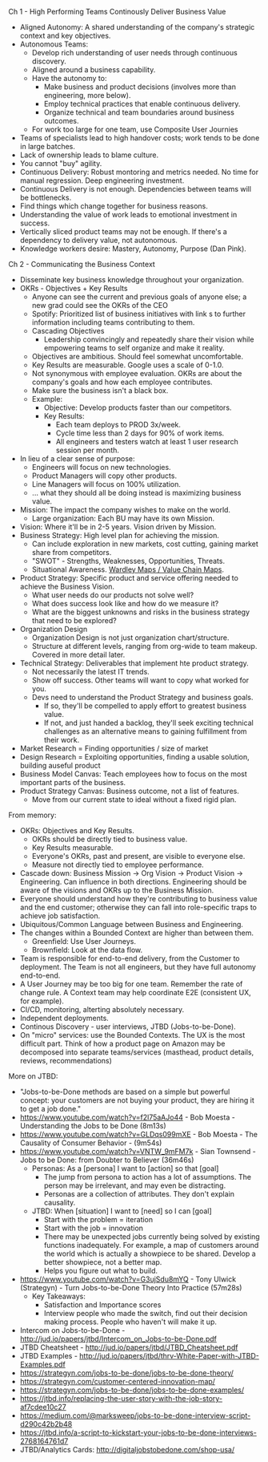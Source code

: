 Ch 1 - High Performing Teams Continously Deliver Business Value

- Aligned Autonomy: A shared understanding of the company's strategic context and key objectives.
- Autonomous Teams:
  - Develop rich understanding of user needs through continuous discovery.
  - Aligned around a business capability.
  - Have the autonomy to:
    - Make business and product decisions (involves more than engineering, more below).
    - Employ technical practices that enable continuous delivery.
    - Organize technical and team boundaries around business outcomes.
  - For work too large for one team, use Composite User Journies
- Teams of specialists lead to high handover costs; work tends to be done in large batches.
- Lack of ownership leads to blame culture.
- You cannot "buy" agility.
- Continuous Delivery: Robust montoring and metrics needed. No time for manual regression. Deep engineering investment.
- Continuous Delivery is not enough. Dependencies between teams will be bottlenecks.
- Find things which change together for business reasons.
- Understanding the value of work leads to emotional investment in success.
- Vertically sliced product teams may not be enough. If there's a dependency to delivery value, not autonomous.
- Knowledge workers desire: Mastery, Autonomy, Purpose (Dan Pink).

Ch 2 - Communicating the Business Context

- Disseminate key business knowledge throughout your organization.
- OKRs - Objectives + Key Results
  - Anyone can see the current and previous goals of anyone else; a new grad could see the OKRs of the CEO
  - Spotify: Prioritized list of business initiatives with link s to further information including teams contributing to them.
  - Cascading Objectives
    - Leadership convincingly and repeatedly share their vision while empowering teams to self organize and make it reality.
  - Objectives are ambitious. Should feel somewhat uncomfortable.
  - Key Results are measurable. Google uses a scale of 0-1.0.
  - Not synonymous with employee evaluation. OKRs are about the company's goals and how each employee contributes.
  - Make sure the business isn't a black box.
  - Example:
    - Objective: Develop products faster than our competitors.
    - Key Results:
      - Each team deploys to PROD 3x/week.
      - Cycle time less than 2 days for 90% of work items.
      - All engineers and testers watch at least 1 user research session per month.
- In lieu of a clear sense of purpose:
  - Engineers will focus on new technologies.
  - Product Managers will copy other products.
  - Line Managers will focus on 100% utilization.
  - ... what they should all be doing instead is maximizing business value.
- Mission: The impact the company wishes to make on the world.
  - Large organization: Each BU may have its own Mission.
- Vision: Where it'll be in 2-5 years. Vision driven by Mission.
- Business Strategy: High level plan for achieving the mission.
  - Can include exploration in new markets, cost cutting, gaining market share from competitors.
  - "SWOT" - Strengths, Weaknesses, Opportunities, Threats.
  - Situational Awareness. [Wardley Maps / Value Chain Maps](https://www.cio.co.uk/it-strategy/introduction-wardley-value-chain-mapping-3604565/).
- Product Strategy: Specific product and service offering needed to achieve the Business Vision.
  - What user needs do our products not solve well?
  - What does success look like and how do we measure it?
  - What are the biggest unknowns and risks in the business strategy that need to be explored?
- Organization Design
  - Organization Design is not just organization chart/structure.
  - Structure at different levels, ranging from org-wide to team makeup. Covered in more detail later.
- Technical Strategy: Deliverables that implement hte product strategy.
  - Not necessarily the latest IT trends.
  - Show off success. Other teams will want to copy what worked for you.
  - Devs need to understand the Product Strategy and business goals.
    - If so, they'll be compelled to apply effort to greatest business value.
    - If not, and just handed a backlog, they'll seek exciting technical challenges as an alternative means to gaining fulfillment from their work.
- Market Research = Finding opportunities / size of market
- Design Research = Exploiting opportunities, finding a usable solution, building  auseful product
- Business Model Canvas: Teach employees how to focus on the most important parts of the business.
- Product Strategy Canvas: Business outcome, not a list of features.
  - Move from our current state to ideal without a fixed rigid plan.

From memory:

- OKRs: Objectives and Key Results.
  - OKRs should be directly tied to business value.
  - Key Results measurable.
  - Everyone's OKRs, past and present, are visible to everyone else.
  - Measure not directly tied to employee performance.
- Cascade down: Business Mission -> Org Vision -> Product Vision -> Engineering. Can influence in both directions. Engineering should be aware of the visions and OKRs up to the Business Mission.
- Everyone should understand how they're contributing to business value and the end customer; otherwise they can fall into role-specific traps to achieve job satisfaction.
- Ubiquitous/Common Language between Business and Engineering.
- The changes within a Bounded Context are higher than between them.
  - Greenfield: Use User Journeys.
  - Brownfield: Look at the data flow.
- Team is responsible for end-to-end delivery, from the Customer to deployment. The Team is not all engineers, but they have full autonomy end-to-end.
- A User Journey may be too big for one team. Remember the rate of change rule. A Context team may help coordinate E2E (consistent UX, for example).
- CI/CD, monitoring, alterting absolutely necessary.
- Independent deployments.
- Continous Discovery - user interviews, JTBD (Jobs-to-be-Done).
- On "micro" services: use the Bounded Contexts. The UX is the most difficult part. Think of how a product page on Amazon may be decomposed into separate teams/services (masthead, product details, reviews, recommendations)

More on JTBD:
- "Jobs-to-be-Done methods are based on a simple but powerful concept: your customers are not buying your product, they are hiring it to
get a job done."
- https://www.youtube.com/watch?v=f2l75aAJo44 - Bob Moesta - Understanding the Jobs to be Done (8m13s)
- https://www.youtube.com/watch?v=GLDqs099mXE - Bob Moesta - The Causality of Consumer Behavior - (9m54s)
- https://www.youtube.com/watch?v=VNTW_9mFM7k - Sian Townsend - Jobs to be Done: from Doubter to Believer (36m46s)
  - Personas: As a [persona] I want to [action] so that [goal]
    - The jump from persona to action has a lot of assumptions. The person may be irrelevant, and may even be distracting.
    - Personas are a collection of attributes. They don't explain causality.
  - JTBD: When [situation] I want to [need] so I can [goal]
    - Start with the problem = iteration
    - Start with the job = innovation
    - There may be unexpected jobs currently being solved by existing functions inadequately. For example, a map of customers around the world which is actually a showpiece to be shared. Develop a better showpiece, not a better map.
    - Helps you figure out what to build.
- https://www.youtube.com/watch?v=G3ujSdu8mYQ - Tony Ulwick (Strategyn) - Turn Jobs-to-be-Done Theory Into Practice (57m28s)
  - Key Takeaways:
    - Satisfaction and Importance scores
    - Interview people who made the switch, find out their decision making process. People who haven't will make it up.
- Intercom on Jobs-to-be-Done - http://jud.io/papers/jtbd/Intercom_on_Jobs-to-be-Done.pdf
- JTBD Cheatsheet - http://jud.io/papers/jtbd/JTBD_Cheatsheet.pdf
- JTBD Examples - http://jud.io/papers/jtbd/thrv-White-Paper-with-JTBD-Examples.pdf
- https://strategyn.com/jobs-to-be-done/jobs-to-be-done-theory/
- https://strategyn.com/customer-centered-innovation-map/
- https://strategyn.com/jobs-to-be-done/jobs-to-be-done-examples/
- https://jtbd.info/replacing-the-user-story-with-the-job-story-af7cdee10c27
- https://medium.com/@marksweep/jobs-to-be-done-interview-script-d290c42b2b48
- https://jtbd.info/a-script-to-kickstart-your-jobs-to-be-done-interviews-2768164761d7
- JTBD/Analytics Cards: http://digitaljobstobedone.com/shop-usa/
